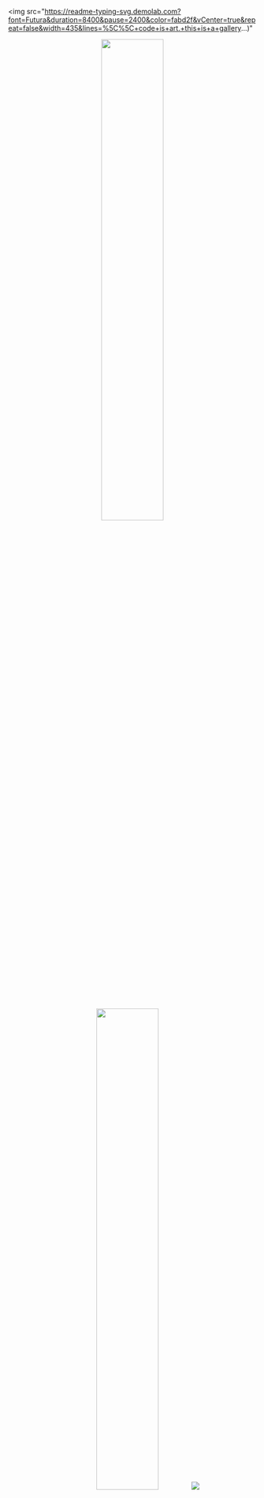 <img src="https://readme-typing-svg.demolab.com?font=Futura&duration=8400&pause=2400&color=fabd2f&vCenter=true&repeat=false&width=435&lines=%5C%5C+code+is+art.+this+is+a+gallery...)"

<p align="center">
  <img height="50%" width="auto" src ="https://github-readme-stats.vercel.app/api?username=gsspdev&show_icons=true&theme=gruvbox&bg_color=00000000")]>
</p>
<p align="center">
  <img height="50%" width="auto" src ="https://github-readme-stats.vercel.app/api/top-langs/?username=gsspdev&layout=compact&hide_border=true&theme=gruvbox&bg_color=00000000&langs_count=6&hide=jupyter%20notebook,tex,css,php&exclude_repo=Pacman-AI">
  <img src ="https://github-readme-streak-stats.herokuapp.com?user=gsspdev&theme=gruvbox&hide_border=true&background=FFFFFF00">
  <br>
  <br>
  <a href="https://www.buymeacoffee.com/gsspdev"> <img align="center" src="https://cdn.buymeacoffee.com/buttons/v2/default-orange.png" height="50" width="210" alt="gsspdev" /></a>
</p>

<!-- <p align="center">
  <img align="left" src ="https://github-readme-stats.vercel.app/api/pin/?username=gsspdev&repo=ytdx">
  <img align="right" src ="https://github-readme-stats.vercel.app/api/pin/?username=gsspdev=pixel-weather">
</p> -->


<!-- (https://git.io/typing-svg) -->
<!-- (https://github.com/anuraghazra/github-readme-stats) -->

<!--

**gsspdev/gsspdev** is a ✨ _special_ ✨ repository because its `README.md` (this file) appears on your GitHub profile.

Here are some ideas to get you started:

- 🔭 I’m currently working on ...
- 🌱 I’m currently learning ...
- 👯 I’m looking to collaborate on ...
- 🤔 I’m looking for help with ...
- 💬 Ask me about ...
- 📫 How to reach me: ...
- 😄 Pronouns: ...
- ⚡ Fun fact: ...
-->
